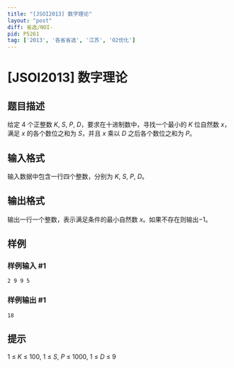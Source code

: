 ```yaml
---
title: "[JSOI2013] 数字理论"
layout: "post"
diff: 省选/NOI-
pid: P5261
tag: ['2013', '各省省选', '江苏', 'O2优化']
---
```

# [JSOI2013] 数字理论
## 题目描述

给定 $4$ 个正整数 $K,~S,~P,~D$，要求在十进制数中，寻找一个最小的 $K$ 位自然数 $x$，满足 $x$ 的各个数位之和为 $S$，并且 $x$ 乘以 $D$ 之后各个数位之和为 $P$。
## 输入格式

输入数据中包含一行四个整数，分别为 $K,~S,~P,~D$。

## 输出格式

输出一行一个整数，表示满足条件的最小自然数 $x$。如果不存在则输出$-1$。
## 样例

### 样例输入 #1
```
2 9 9 5
```
### 样例输出 #1
```
18
```
## 提示

$1~\leq~K~\leq~100,~1~\leq~S,~P~\leq~1000,~1~\leq~D~\leq~9$
